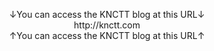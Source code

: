 <style>
  body{
    text-align: center;
  }
</style>
<body>
  <p>
    ↓You can access the KNCTT blog at this URL↓<br>
    http://knctt.com<br>
    ↑You can access the KNCTT blog at this URL↑
  </p>
</body>
